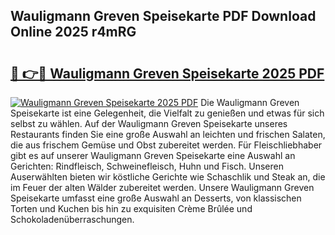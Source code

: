 ## Wauligmann Greven Speisekarte PDF Download Online 2025 r4mRG

# <h2><a href="http://gcdeccl.nevu.top/?p=Wauligmann+Greven+Speisekarte">🔗 👉🔴 Wauligmann Greven Speisekarte 2025 PDF</a></h2>

[![Wauligmann Greven Speisekarte 2025 PDF](https://i.imgur.com/dBaPXMq.png)](http://gcdeccl.nevu.top/?p=Wauligmann+Greven+Speisekarte)
Die Wauligmann Greven Speisekarte ist eine Gelegenheit, die Vielfalt zu genießen und etwas für sich selbst zu wählen. Auf der Wauligmann Greven Speisekarte unseres Restaurants finden Sie eine große Auswahl an leichten und frischen Salaten, die aus frischem Gemüse und Obst zubereitet werden. Für Fleischliebhaber gibt es auf unserer Wauligmann Greven Speisekarte eine Auswahl an Gerichten: Rindfleisch, Schweinefleisch, Huhn und Fisch. Unseren Auserwählten bieten wir köstliche Gerichte wie Schaschlik und Steak an, die im Feuer der alten Wälder zubereitet werden. Unsere Wauligmann Greven Speisekarte umfasst eine große Auswahl an Desserts, von klassischen Torten und Kuchen bis hin zu exquisiten Crème Brûlée und Schokoladenüberraschungen.
